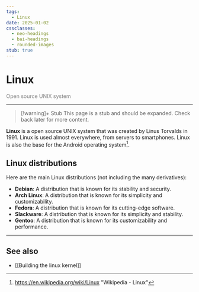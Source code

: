 ```yaml
---
tags:
  - Linux
date: 2025-01-02
cssclasses:
  - neo-headings
  - bai-headings
  - rounded-images
stub: true
---
```

# Linux
<p class="text-center" style="margin:0;color:gray;">Open source UNIX system</p>

***
>[!warning]+ Stub
> This page is a stub and should be expanded. Check back later for more content.

**Linux** is a open source UNIX system that was created by Linus Torvalds in 1991. Linux is used almost everywhere, from servers to smartphones. Linux is also the base for the Android operating system[^1]. 

## Linux distributions

Here are the main Linux distributions (not including the many derivatives):

- **Debian**: A distribution that is known for its stability and security. 
- **Arch Linux**: A distribution that is known for its simplicity and customizability.
- **Fedora**: A distribution that is known for its cutting-edge software.
- **Slackware**: A distribution that is known for its simplicity and stability.
- **Gentoo**: A distribution that is known for its customizability and performance.

***
## See also
- [[Building the linux kernel]]

[^1]: https://en.wikipedia.org/wiki/Linux "Wikipedia - Linux"